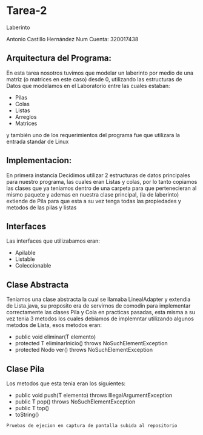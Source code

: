 # Tarea-2
Laberinto

Antonio Castillo Hernández 
Num Cuenta: 320017438

## Arquitectura del Programa:
En esta tarea  nosotros tuvimos que modelar un laberinto por medio de una matriz (o matrices en este caso) desde 0, utilizando las estructuras de Datos que modelamos en el Laboratorio entre las cuales estaban:
* Pilas
* Colas
* Listas
* Arreglos
* Matrices

y también uno de los requerimientos del programa fue que utilizara la entrada standar de Linux

## Implementacion:
En primera instancia Decidimos utilizar 2 estructuras de datos principales para nuestro programa, las cuales eran Listas y colas, por lo tanto copiamos las clases que ya teniamos dentro de una carpeta para que pertenecieran al mismo paquete
y ademas en nuestra clase principal, (la de laberinto) extiende de Pila para que esta a su vez tenga todas las propiedades y metodos de las pilas y listas

## Interfaces
Las interfaces que utilizabamos eran:
* Apilable
* Listable
* Coleccionable 

## Clase Abstracta
Teniamos una clase abstracta la cual se llamaba LinealAdapter y extendia de Lista.java, su proposito era de servirnos de comodin para implementar correctamente las clases Pila y Cola en practicas pasadas,
esta misma a su vez tenia 3 metodos los cuales debiamos de implemntar utilizando algunos metodos de Lista, esos metodos eran:
* public void  eliminar(T elemento)
* protected T eliminarInicio() throws NoSuchElementException
* protected Nodo ver() throws NoSuchElementException

## Clase Pila
Los metodos que esta tenia eran los siguientes:

* public void push(T elemento) throws IllegalArgumentException
* public T pop() throws NoSuchElementException
* public T top() 
* toString()

```
Pruebas de ejecion en captura de pantalla subida al repositorio

```

